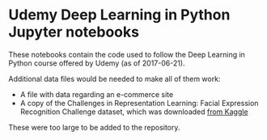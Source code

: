# Udemy Deep Learning in Python Jupyter notebooks

Thеsе notebooks contain the code used to follow the Deep Learning in Python course offered by Udemy (as of 2017-06-21).

Additional data files would be needed to make all of them work:
- A file with data regarding an e-commerce site
- A copy of the Challenges in Representation Learning: Facial Expression Recognition Challenge dataset, which was downloaded [from Kaggle](https://www.kaggle.com/c/challenges-in-representation-learning-facial-expression-recognition-challenge/data)

These were too large to be added to the repository.